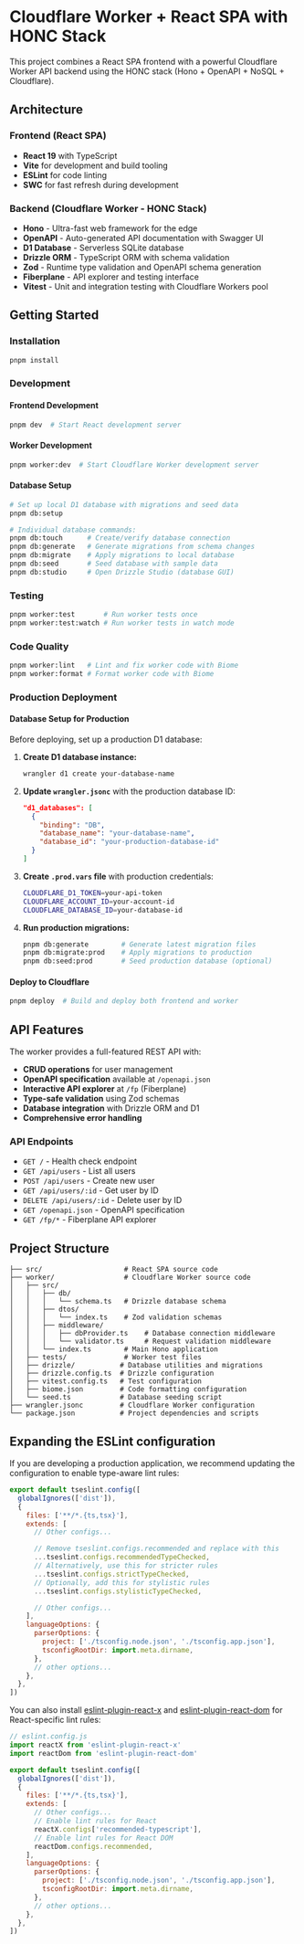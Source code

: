 # Cloudflare Worker + React SPA with HONC Stack

This project combines a React SPA frontend with a powerful Cloudflare Worker API backend using the HONC stack (Hono + OpenAPI + NoSQL + Cloudflare).

## Architecture

### Frontend (React SPA)
- **React 19** with TypeScript
- **Vite** for development and build tooling
- **ESLint** for code linting
- **SWC** for fast refresh during development

### Backend (Cloudflare Worker - HONC Stack)
- **Hono** - Ultra-fast web framework for the edge
- **OpenAPI** - Auto-generated API documentation with Swagger UI
- **D1 Database** - Serverless SQLite database 
- **Drizzle ORM** - TypeScript ORM with schema validation
- **Zod** - Runtime type validation and OpenAPI schema generation
- **Fiberplane** - API explorer and testing interface
- **Vitest** - Unit and integration testing with Cloudflare Workers pool

## Getting Started

### Installation
```bash
pnpm install
```

### Development

#### Frontend Development
```bash
pnpm dev  # Start React development server
```

#### Worker Development
```bash
pnpm worker:dev  # Start Cloudflare Worker development server
```

#### Database Setup
```bash
# Set up local D1 database with migrations and seed data
pnpm db:setup

# Individual database commands:
pnpm db:touch      # Create/verify database connection
pnpm db:generate   # Generate migrations from schema changes
pnpm db:migrate    # Apply migrations to local database
pnpm db:seed       # Seed database with sample data
pnpm db:studio     # Open Drizzle Studio (database GUI)
```

### Testing
```bash
pnpm worker:test       # Run worker tests once
pnpm worker:test:watch # Run worker tests in watch mode
```

### Code Quality
```bash
pnpm worker:lint   # Lint and fix worker code with Biome
pnpm worker:format # Format worker code with Biome
```

### Production Deployment

#### Database Setup for Production
Before deploying, set up a production D1 database:

1. **Create D1 database instance:**
   ```bash
   wrangler d1 create your-database-name
   ```

2. **Update `wrangler.jsonc`** with the production database ID:
   ```json
   "d1_databases": [
     {
       "binding": "DB",
       "database_name": "your-database-name", 
       "database_id": "your-production-database-id"
     }
   ]
   ```

3. **Create `.prod.vars` file** with production credentials:
   ```bash
   CLOUDFLARE_D1_TOKEN=your-api-token
   CLOUDFLARE_ACCOUNT_ID=your-account-id  
   CLOUDFLARE_DATABASE_ID=your-database-id
   ```

4. **Run production migrations:**
   ```bash
   pnpm db:generate        # Generate latest migration files
   pnpm db:migrate:prod    # Apply migrations to production
   pnpm db:seed:prod       # Seed production database (optional)
   ```

#### Deploy to Cloudflare
```bash
pnpm deploy  # Build and deploy both frontend and worker
```

## API Features

The worker provides a full-featured REST API with:

- **CRUD operations** for user management
- **OpenAPI specification** available at `/openapi.json`
- **Interactive API explorer** at `/fp` (Fiberplane)
- **Type-safe validation** using Zod schemas
- **Database integration** with Drizzle ORM and D1
- **Comprehensive error handling**

### API Endpoints

- `GET /` - Health check endpoint
- `GET /api/users` - List all users
- `POST /api/users` - Create new user
- `GET /api/users/:id` - Get user by ID
- `DELETE /api/users/:id` - Delete user by ID
- `GET /openapi.json` - OpenAPI specification
- `GET /fp/*` - Fiberplane API explorer

## Project Structure

```
├── src/                    # React SPA source code
├── worker/                 # Cloudflare Worker source code
│   ├── src/
│   │   ├── db/
│   │   │   └── schema.ts   # Drizzle database schema
│   │   ├── dtos/
│   │   │   └── index.ts    # Zod validation schemas
│   │   ├── middleware/
│   │   │   ├── dbProvider.ts    # Database connection middleware
│   │   │   └── validator.ts     # Request validation middleware
│   │   └── index.ts        # Main Hono application
│   ├── tests/              # Worker test files
│   ├── drizzle/           # Database utilities and migrations
│   ├── drizzle.config.ts  # Drizzle configuration
│   ├── vitest.config.ts   # Test configuration
│   ├── biome.json         # Code formatting configuration
│   └── seed.ts            # Database seeding script
├── wrangler.jsonc         # Cloudflare Worker configuration
└── package.json           # Project dependencies and scripts
```

## Expanding the ESLint configuration

If you are developing a production application, we recommend updating the configuration to enable type-aware lint rules:

```js
export default tseslint.config([
  globalIgnores(['dist']),
  {
    files: ['**/*.{ts,tsx}'],
    extends: [
      // Other configs...

      // Remove tseslint.configs.recommended and replace with this
      ...tseslint.configs.recommendedTypeChecked,
      // Alternatively, use this for stricter rules
      ...tseslint.configs.strictTypeChecked,
      // Optionally, add this for stylistic rules
      ...tseslint.configs.stylisticTypeChecked,

      // Other configs...
    ],
    languageOptions: {
      parserOptions: {
        project: ['./tsconfig.node.json', './tsconfig.app.json'],
        tsconfigRootDir: import.meta.dirname,
      },
      // other options...
    },
  },
])
```

You can also install [eslint-plugin-react-x](https://github.com/Rel1cx/eslint-react/tree/main/packages/plugins/eslint-plugin-react-x) and [eslint-plugin-react-dom](https://github.com/Rel1cx/eslint-react/tree/main/packages/plugins/eslint-plugin-react-dom) for React-specific lint rules:

```js
// eslint.config.js
import reactX from 'eslint-plugin-react-x'
import reactDom from 'eslint-plugin-react-dom'

export default tseslint.config([
  globalIgnores(['dist']),
  {
    files: ['**/*.{ts,tsx}'],
    extends: [
      // Other configs...
      // Enable lint rules for React
      reactX.configs['recommended-typescript'],
      // Enable lint rules for React DOM
      reactDom.configs.recommended,
    ],
    languageOptions: {
      parserOptions: {
        project: ['./tsconfig.node.json', './tsconfig.app.json'],
        tsconfigRootDir: import.meta.dirname,
      },
      // other options...
    },
  },
])
```

